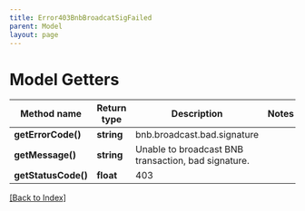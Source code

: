 ```yaml
---
title: Error403BnbBroadcatSigFailed
parent: Model
layout: page
---
```


# Model Getters

Method name | Return type | Description | Notes
------------ | ------------- | ------------- | -------------
**getErrorCode()** | **string** | bnb.broadcast.bad.signature |
**getMessage()** | **string** | Unable to broadcast BNB transaction, bad signature. |
**getStatusCode()** | **float** | 403 |

[[Back to Index]](../index.md)

